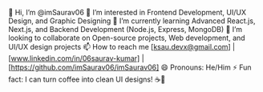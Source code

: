 👋 Hi, I’m @imSaurav06
👀 I’m interested in Frontend Development, UI/UX Design, and Graphic Designing
🌱 I’m currently learning Advanced React.js, Next.js, and Backend Development (Node.js, Express, MongoDB)
💞️ I’m looking to collaborate on Open-source projects, Web development, and UI/UX design projects
📫 How to reach me [ksau.devx@gmail.com] | [www.linkedin.com/in/06saurav-kumar] | [https://github.com/imSaurav06/imSaurav06]
😄 Pronouns: He/Him
⚡ Fun fact: I can turn coffee into clean UI designs! ☕🎨

<!---
imSaurav06/imSaurav06 is a ✨ special ✨ repository because its `README.md` (this file) appears on your GitHub profile.
You can click the Preview link to take a look at your changes.
--->
